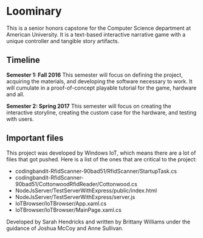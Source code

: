 # Loominary

This is a senior honors capstone for the Computer Science department at American University. It is a text-based interactive narrative game with a unique controller and tangible story artifacts. 

## Timeline
**Semester 1: Fall 2016**
This semester will focus on defining the project, acquiring the materials, and developing the software necessary to work. It will cumulate in a proof-of-concept playable tutorial for the game, hardware and all.

**Semester 2: Spring 2017**
This semester will focus on creating the interactive storyline, creating the custom case for the hardware, and testing with users.

## Important files
This project was developed by Windows IoT, which means there are a lot of files that got pushed. Here is a list of the ones that are critical to the project:
- codingbandit-RfidScanner-90bad51/RfidScanner/StartupTask.cs
- codingbandit-RfidScanner-90bad51/CottonwoodRfidReader/Cottonwood.cs
- NodeJsServer/TestServerWithExpress/public/index.html
- NodeJsServer/TestServerWithExpress/server.js
- IoTBrowser/IoTBrowser/App.xaml.cs
- IoTBrowser/IoTBrowser/MainPage.xaml.cs

Developed by Sarah Hendricks and written by Brittany Williams under the guidance of Joshua McCoy and Anne Sullivan.
